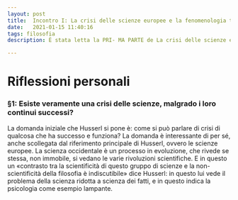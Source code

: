 ```yaml
---
layout: post
title:  Incontro I: La crisi delle scienze europee e la fenomenologia trascendentale PRIMA PARTE, §1 − §7
date:   2021-01-15 11:40:16
tags: filosofia
description: È stata letta la PRI- MA PARTE de La crisi delle scienze europee e la fenomenologia trascendentale, capitoli dall’ §1 al §7, pag. da 41 a 54 dell’edizione https://www.ilsaggiatore.com/libro/ la-crisi-delle-scienze-europee-e-la-fenomenologia-trascendentale-2/. Relatore principale: Alessandro

---
```


# Riflessioni personali

### §1: Esiste veramente una crisi delle scienze, malgrado i loro continui successi?

La domanda iniziale che Husserl si pone è: come si può parlare di crisi 
di qualcosa che ha successo e funziona? La domanda è interessante di per 
sé, anche scollegata dal riferimento principale di Husserl, ovvero le 
scienze europee. La scienza occidentale è un processo in evoluzione, che 
rivede se stessa, non immobile, si vedano le varie rivoluzioni 
scientifiche. E in questo un «contrasto tra la scientificità di questo 
gruppo di scienze e la non-scientificità della filosofia è indiscutibile» 
dice Husserl: in questo lui vede il problema della scienza ridotta a 
scienza dei fatti, e in questo indica la psicologia come esempio lampante.
